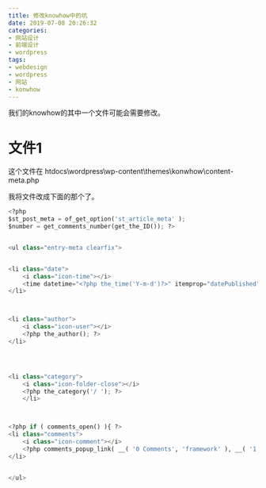 ```yaml
---
title: 修改knowhow中的坑
date: 2019-07-08 20:26:32
categories:
- 网站设计
- 前端设计
- wordpress
tags:
- webdesign
- wordpress
- 网站
- konwhow
---
```

我们的knowhow的其中一个文件可能会需要修改。

<!-- more -->

# 文件1

这个文件在 htdocs\wordpress\wp-content\themes\konwhow\content-meta.php

我将文件改成下面的那个了。

```python
<?php 
$st_post_meta = of_get_option('st_article_meta' );
$number = get_comments_number(get_the_ID()); ?>


<ul class="entry-meta clearfix">


<li class="date"> 
    <i class="icon-time"></i>
    <time datetime="<?php the_time('Y-m-d')?>" itemprop="datePublished"><?php the_time( get_option('date_format') ); ?></time>
</li>



<li class="author">
    <i class="icon-user"></i>
	<?php the_author(); ?>
</li>




<li class="category">
    <i class="icon-folder-close"></i>
    <?php the_category('/ '); ?>
    </li>



<?php if ( comments_open() ){ ?>
<li class="comments">
    <i class="icon-comment"></i>
	<?php comments_popup_link( __( '0 Comments', 'framework' ), __( '1 Comment', 'framework' ), __( '% Comments', 'framework' ) ); ?><?php } ?>
</li>


</ul>
```



